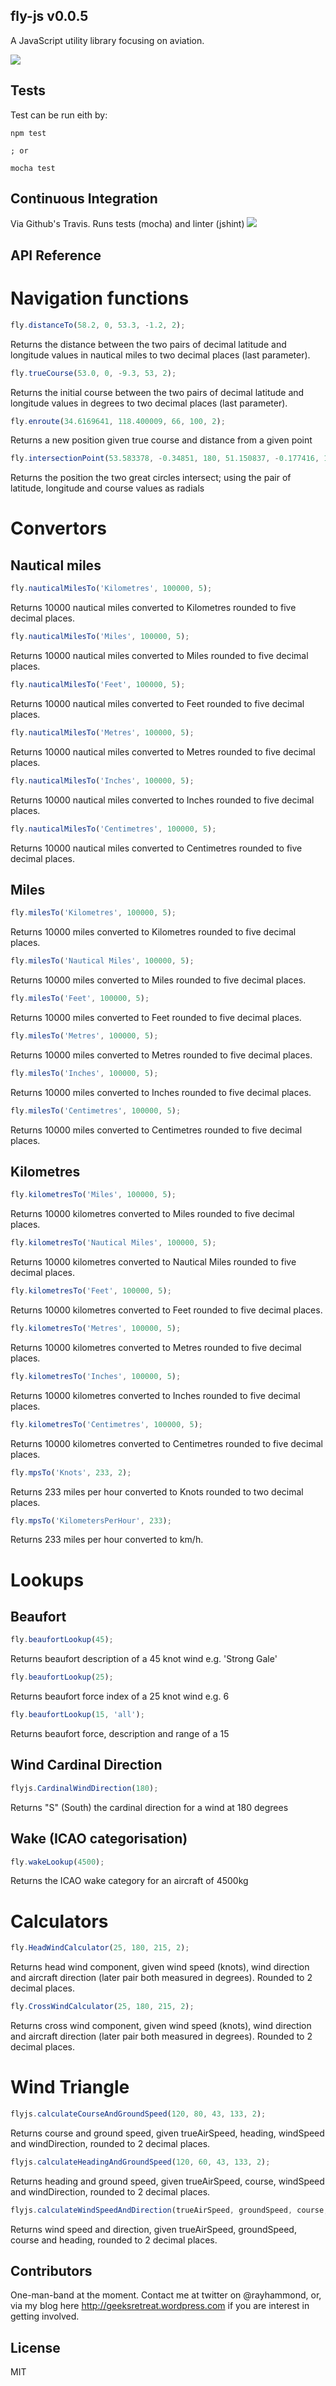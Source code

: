 ## fly-js v0.0.5
A JavaScript utility library focusing on aviation.

<img src='https://travis-ci.org/rheh/fly-js.svg?branch=master'>

## Tests

Test can be run eith by:

    npm test

    ; or

    mocha test


## Continuous Integration
Via Github's Travis.  Runs tests (mocha) and linter (jshint)
<img src='https://travis-ci.org/rheh/fly-js.svg?branch=master'>

## API Reference

# Navigation functions

```javascript
fly.distanceTo(58.2, 0, 53.3, -1.2, 2);
```
Returns the distance between the two pairs of decimal latitude and longitude values in nautical miles to two decimal places (last parameter).

```javascript
fly.trueCourse(53.0, 0, -9.3, 53, 2);
```
Returns the initial course between the two pairs of decimal latitude and longitude values in degrees to two decimal places (last parameter).

```javascript
fly.enroute(34.6169641, 118.400009, 66, 100, 2);
```
Returns a new position given true course and distance from a given point

```javascript
fly.intersectionPoint(53.583378, -0.34851, 180, 51.150837, -0.177416, 15);
```
Returns the position the two great circles intersect; using the pair of latitude, longitude and course values as radials

# Convertors

## Nautical miles

```javascript
fly.nauticalMilesTo('Kilometres', 100000, 5);
```
Returns 10000 nautical miles converted to Kilometres rounded to five decimal places.

```javascript
fly.nauticalMilesTo('Miles', 100000, 5);
```
Returns 10000 nautical miles converted to Miles rounded to five decimal places.

```javascript
fly.nauticalMilesTo('Feet', 100000, 5);
```
Returns 10000 nautical miles converted to Feet rounded to five decimal places.

```javascript
fly.nauticalMilesTo('Metres', 100000, 5);
```
Returns 10000 nautical miles converted to Metres rounded to five decimal places.

```javascript
fly.nauticalMilesTo('Inches', 100000, 5);
```
Returns 10000 nautical miles converted to Inches rounded to five decimal places.

```javascript
fly.nauticalMilesTo('Centimetres', 100000, 5);
```
Returns 10000 nautical miles converted to Centimetres rounded to five decimal places.

## Miles

```javascript
fly.milesTo('Kilometres', 100000, 5);
```
Returns 10000 miles converted to Kilometres rounded to five decimal places.

```javascript
fly.milesTo('Nautical Miles', 100000, 5);
```
Returns 10000 miles converted to Miles rounded to five decimal places.

```javascript
fly.milesTo('Feet', 100000, 5);
```
Returns 10000 miles converted to Feet rounded to five decimal places.

```javascript
fly.milesTo('Metres', 100000, 5);
```
Returns 10000 miles converted to Metres rounded to five decimal places.

```javascript
fly.milesTo('Inches', 100000, 5);
```
Returns 10000 miles converted to Inches rounded to five decimal places.

```javascript
fly.milesTo('Centimetres', 100000, 5);
```
Returns 10000 miles converted to Centimetres rounded to five decimal places.

## Kilometres 

```javascript
fly.kilometresTo('Miles', 100000, 5);
```
Returns 10000 kilometres converted to Miles rounded to five decimal places.

```javascript
fly.kilometresTo('Nautical Miles', 100000, 5);
```
Returns 10000 kilometres converted to Nautical Miles rounded to five decimal places.

```javascript
fly.kilometresTo('Feet', 100000, 5);
```
Returns 10000 kilometres converted to Feet rounded to five decimal places.

```javascript
fly.kilometresTo('Metres', 100000, 5);
```
Returns 10000 kilometres converted to Metres rounded to five decimal places.

```javascript
fly.kilometresTo('Inches', 100000, 5);
```
Returns 10000 kilometres converted to Inches rounded to five decimal places.

```javascript
fly.kilometresTo('Centimetres', 100000, 5);
```
Returns 10000 kilometres converted to Centimetres rounded to five decimal places.



```javascript
fly.mpsTo('Knots', 233, 2);
```
Returns 233 miles per hour converted to Knots rounded to two decimal places.

```javascript
fly.mpsTo('KilometersPerHour', 233);
```
Returns 233 miles per hour converted to km/h.

# Lookups

## Beaufort

```javascript
fly.beaufortLookup(45);
```
Returns beaufort description of a 45 knot wind e.g. 'Strong Gale'

```javascript
fly.beaufortLookup(25);
```
Returns beaufort force index of a 25 knot wind e.g. 6

```javascript
fly.beaufortLookup(15, 'all');
```
Returns beaufort force, description and range of a 15

## Wind Cardinal Direction

```javascript
flyjs.CardinalWindDirection(180);
```
Returns "S" (South) the cardinal direction for a wind at 180 degrees

## Wake (ICAO categorisation)

```javascript
fly.wakeLookup(4500);
```

Returns the ICAO wake category for an aircraft of 4500kg


# Calculators

```javascript
fly.HeadWindCalculator(25, 180, 215, 2);
```

Returns head wind component, given wind speed (knots), wind direction and aircraft direction (later pair both measured in degrees). Rounded to 2 decimal places.

```javascript
fly.CrossWindCalculator(25, 180, 215, 2);
```

Returns cross wind component, given wind speed (knots), wind direction and aircraft direction (later pair both measured in degrees). Rounded to 2 decimal places.

# Wind Triangle

```javascript
flyjs.calculateCourseAndGroundSpeed(120, 80, 43, 133, 2);
```

Returns course and ground speed, given trueAirSpeed, heading, windSpeed and windDirection, rounded to 2 decimal places.

```javascript
flyjs.calculateHeadingAndGroundSpeed(120, 60, 43, 133, 2);
```

Returns heading and ground speed, given trueAirSpeed, course, windSpeed and windDirection, rounded to 2 decimal places.

```javascript
flyjs.calculateWindSpeedAndDirection(trueAirSpeed, groundSpeed, course, heading, 2);
```

Returns wind speed and direction, given trueAirSpeed, groundSpeed, course and heading, rounded to 2 decimal places.

## Contributors

One-man-band at the moment.  Contact me at twitter on @rayhammond, or, via my blog here http://geeksretreat.wordpress.com if you are interest in getting involved.

## License

MIT
